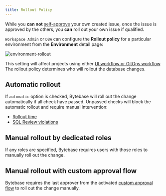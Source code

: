 ```yaml
---
title: Rollout Policy
---
```


<TutorialBlock url="/docs/tutorials/deploy-schema-migration" title="Deploy Schema Migration with Rollout Policy" />

<HintBlock type="info">

While you **can not** [self-approve](/docs/administration/custom-approval/) your own created issue, once
the issue is approved by the others, you **can** roll out your own issue if qualified.

</HintBlock>

`Workspace Admin` or `DBA` can configure the **Rollout policy** for a particular environment from the **Environment** detail page:

![environment-rollout](/content/docs/administration/environment-policy/bb-env-rollout.webp)

This setting will affect projects using either [UI workflow or GitOps workflow](/docs/concepts/database-change-workflow). The rollout policy determines who will rollout the database changes.

## Automatic rollout

If `automatic` option is checked, Bytebase will roll out the change automatically if all check have passed. Unpassed checks will block the automatic rollout and require manual intervention:

- [Rollout time](/docs/change-database/change-workflow/#rollout-time)
- [SQL Review violations](/docs/sql-review/overview)

## Manual rollout by dedicated roles

<PricingPlanBlock feature_name='ROLLOUT_POLICY' />

If any roles are specified, Bytebase requires users with those roles to manually roll out the change.

## Manual rollout with custom approval flow

<PricingPlanBlock feature_name='CUSTOM_APPROVAL' />

Bytebase requires the last approver from the activated [custom approval flow](/docs/administration/custom-approval/) to roll out the change manually.
